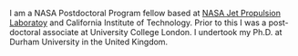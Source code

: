 I am a NASA Postdoctoral Program fellow based at [NASA Jet Propulsion Laboratoy](https://www.jpl.nasa.gov) and California Institute of Technology. Prior to this I was a post-doctoral associate at University College London. I undertook my Ph.D. at Durham University in the United Kingdom.
